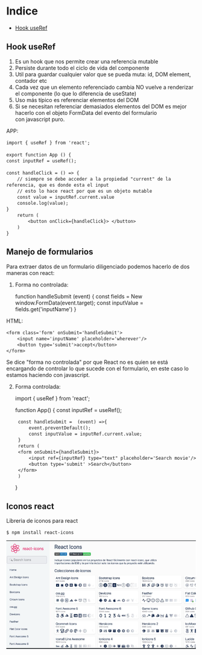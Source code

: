 # Indice

- [Hook useRef]()


## Hook useRef

1. Es un hook que nos permite crear una referencia mutable  
2. Persiste durante todo el ciclo de vida del componente  
3. Util para guardar cualquier valor que se pueda muta: id, DOM element, contador etc  
4. Cada vez que un elemento referenciado cambia NO vuelve a renderizar el componente (lo que lo diferencia de useState)  
5. Uso más típico es referenciar elementos del DOM  
6. Si se necesitan referenciar demasiados elementos del DOM es mejor hacerlo con el objeto FormData del evento del formulario  
con javascript puro.

APP:

    import { useRef } from 'react';

    export function App () {
    const inputRef = useRef();

    const handleClick = () => {
        // siempre se debe acceder a la propiedad "current" de la referencia, que es donde esta el input
        // esto lo hace react por que es un objeto mutable
        const value = inputRef.current.value
        console.log(value);
    }
        return (
            <button onClick={handleClick}> </button>
        )
    }

## Manejo de formularios

Para extraer datos de un formulario diligenciado podemos hacerlo de dos maneras con react:

1. Forma no controlada:

    function handleSubmit (event) {
        const fields = New window.FormData(event.target);
        const inputValue = fields.get('inputName')
    }

HTML:

    <form class='form' onSubmit='handleSubmit'>
        <input name='inputName' placeholder='wherever'/>
        <button type='submit'>accept</button>
    </form>

Se dice "forma no controlada" por que React no es quien se está encargando de controlar lo que sucede
con el formulario, en este caso lo estamos haciendo con javascript.

2. Forma controlada:

    import { useRef } from 'react';

    function App() {
        const inputRef = useRef();

        const handleSubmit =  (event) =>{
            event.preventDefault();
            const inputValue = inputRef.current.value;
        }
        return (
        <form onSubmit={handleSubmit}>
            <input ref={inputRef} type="text" placeholder='Search movie'/>
            <button type='submit' >Search</button>
        </form>
        )
    }

## Iconos react

Libreria de iconos para react

    $ npm install react-icons

![alt text](./images/icons.png)
